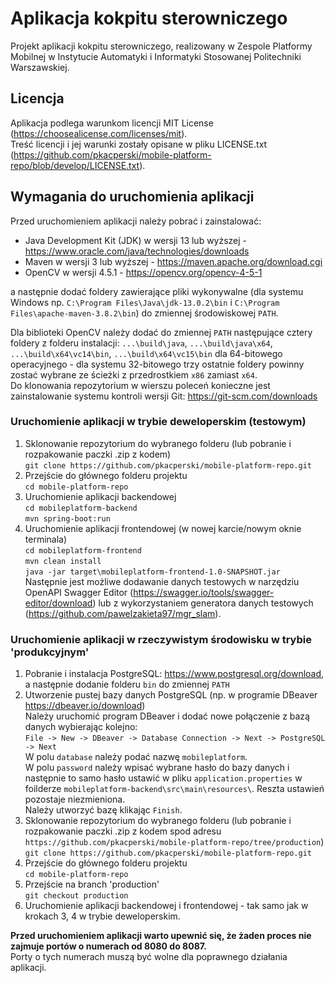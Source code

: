 # Aplikacja kokpitu sterowniczego

Projekt aplikacji kokpitu sterowniczego, realizowany w Zespole Platformy Mobilnej w Instytucie Automatyki i Informatyki Stosowanej Politechniki Warszawskiej.

## Licencja

Aplikacja podlega warunkom licencji MIT License (https://choosealicense.com/licenses/mit).  
Treść licencji i jej warunki zostały opisane w pliku LICENSE.txt (https://github.com/pkacperski/mobile-platform-repo/blob/develop/LICENSE.txt).

## Wymagania do uruchomienia aplikacji

Przed uruchomieniem aplikacji należy pobrać i zainstalować:  
- Java Development Kit (JDK) w wersji 13 lub wyższej - https://www.oracle.com/java/technologies/downloads
- Maven w wersji 3 lub wyższej - https://maven.apache.org/download.cgi  
- OpenCV w wersji 4.5.1 - https://opencv.org/opencv-4-5-1

a następnie dodać foldery zawierające pliki wykonywalne (dla systemu Windows np. `C:\Program Files\Java\jdk-13.0.2\bin` i `C:\Program Files\apache-maven-3.8.2\bin`) do zmiennej środowiskowej `PATH`.

Dla biblioteki OpenCV należy dodać do zmiennej `PATH` następujące cztery foldery z folderu instalacji: `...\build\java`, `...\build\java\x64`, `...\build\x64\vc14\bin`, `...\build\x64\vc15\bin` dla 64-bitowego operacyjnego - dla systemu 32-bitowego trzy ostatnie foldery powinny zostać wybrane ze ścieżki z przedrostkiem `x86` zamiast `x64`.  
Do klonowania repozytorium w wierszu poleceń konieczne jest zainstalowanie systemu kontroli wersji Git: https://git-scm.com/downloads

### Uruchomienie aplikacji w trybie deweloperskim (testowym)

1. Sklonowanie repozytorium do wybranego folderu (lub pobranie i rozpakowanie paczki .zip z kodem)   
`git clone https://github.com/pkacperski/mobile-platform-repo.git`
2. Przejście do głównego folderu projektu  
`cd mobile-platform-repo`
3. Uruchomienie aplikacji backendowej  
`cd mobileplatform-backend`  
`mvn spring-boot:run`
4. Uruchomienie aplikacji frontendowej (w nowej karcie/nowym oknie terminala)  
`cd mobileplatform-frontend`  
`mvn clean install`  
`java -jar target\mobileplatform-frontend-1.0-SNAPSHOT.jar`  
Następnie jest możliwe dodawanie danych testowych w narzędziu OpenAPI Swagger Editor (https://swagger.io/tools/swagger-editor/download) lub z wykorzystaniem generatora danych testowych (https://github.com/pawelzakieta97/mgr_slam).

### Uruchomienie aplikacji w rzeczywistym środowisku w trybie 'produkcyjnym'

1. Pobranie i instalacja PostgreSQL: https://www.postgresql.org/download, a następnie dodanie folderu `bin` do zmiennej `PATH`  
2. Utworzenie pustej bazy danych PostgreSQL (np. w programie DBeaver https://dbeaver.io/download)  
Należy uruchomić program DBeaver i dodać nowe połączenie z bazą danych wybierając kolejno:  
`File -> New -> DBeaver -> Database Connection -> Next -> PostgreSQL -> Next`  
W polu `database` należy podać nazwę `mobileplatform`.  
W polu `password` należy wpisać wybrane hasło do bazy danych i następnie to samo hasło ustawić w pliku `application.properties` w foilderze `mobileplatform-backend\src\main\resources\`. Reszta ustawień pozostaje niezmieniona.  
Należy utworzyć bazę klikając `Finish`.  
3. Sklonowanie repozytorium do wybranego folderu (lub pobranie i rozpakowanie paczki .zip z kodem spod adresu `https://github.com/pkacperski/mobile-platform-repo/tree/production`)  
`git clone https://github.com/pkacperski/mobile-platform-repo.git`  
4. Przejście do głównego folderu projektu  
`cd mobile-platform-repo`  
5. Przejście na branch 'production'  
`git checkout production`
6. Uruchomienie aplikacji backendowej i frontendowej - tak samo jak w krokach 3, 4 w trybie deweloperskim.

**Przed uruchomieniem aplikacji warto upewnić się, że żaden proces nie zajmuje portów o numerach od 8080 do 8087.**  
Porty o tych numerach muszą być wolne dla poprawnego działania aplikacji.
